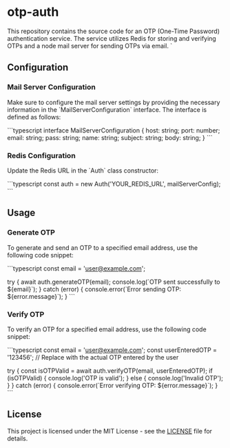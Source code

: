 
# otp-auth

This repository contains the source code for an OTP (One-Time Password) authentication service. The service utilizes Redis for storing and verifying OTPs and a node mail server for sending OTPs via email.
`

## Configuration

### Mail Server Configuration

Make sure to configure the mail server settings by providing the necessary information in the \`MailServerConfiguration\` interface. The interface is defined as follows:

\`\`\`typescript
interface MailServerConfiguration {
  host: string;
  port: number;
  email: string;
  pass: string;
  name: string;
  subject: string;
  body: string;
}
\`\`\`

### Redis Configuration

Update the Redis URL in the \`Auth\` class constructor:

\`\`\`typescript
const auth = new Auth('YOUR_REDIS_URL', mailServerConfig);
\`\`\`

## Usage

### Generate OTP

To generate and send an OTP to a specified email address, use the following code snippet:

\`\`\`typescript
const email = 'user@example.com';

try {
  await auth.generateOTP(email);
  console.log(\`OTP sent successfully to \${email}\`);
} catch (error) {
  console.error(\`Error sending OTP: \${error.message}\`);
}
\`\`\`

### Verify OTP

To verify an OTP for a specified email address, use the following code snippet:

\`\`\`typescript
const email = 'user@example.com';
const userEnteredOTP = '123456'; // Replace with the actual OTP entered by the user

try {
  const isOTPValid = await auth.verifyOTP(email, userEnteredOTP);
  if (isOTPValid) {
    console.log('OTP is valid');
  } else {
    console.log('Invalid OTP');
  }
} catch (error) {
  console.error(\`Error verifying OTP: \${error.message}\`);
}
\`\`\`

## License

This project is licensed under the MIT License - see the [LICENSE](LICENSE) file for details.

